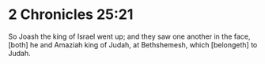 # 2 Chronicles 25:21

So Joash the king of Israel went up; and they saw one another in the face, [both] he and Amaziah king of Judah, at Bethshemesh, which [belongeth] to Judah.